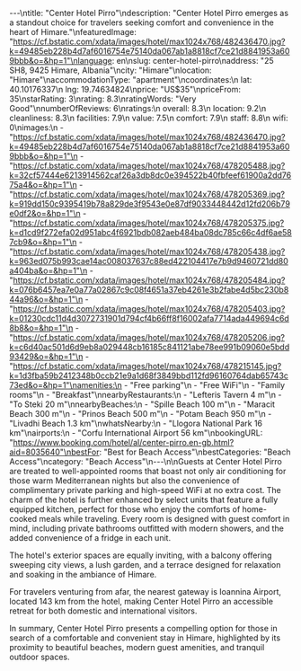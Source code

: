 ---\ntitle: "Center Hotel Pirro"\ndescription: "Center Hotel Pirro emerges as a standout choice for travelers seeking comfort and convenience in the heart of Himare."\nfeaturedImage: "https://cf.bstatic.com/xdata/images/hotel/max1024x768/482436470.jpg?k=49485eb228b4d7af6016754e75140da067ab1a8818cf7ce21d8841953a609bbb&o=&hp=1"\nlanguage: en\nslug: center-hotel-pirro\naddress: "25 SH8, 9425 Himare, Albania"\ncity: "Himare"\nlocation: "Himare"\naccommodationType: "apartment"\ncoordinates:\n  lat: 40.10176337\n  lng: 19.74634824\nprice: "US$35"\npriceFrom: 35\nstarRating: 3\nrating: 8.3\nratingWords: "Very Good"\nnumberOfReviews: 6\nratings:\n  overall: 8.3\n  location: 9.2\n  cleanliness: 8.3\n  facilities: 7.9\n  value: 7.5\n  comfort: 7.9\n  staff: 8.8\n  wifi: 0\nimages:\n  - "https://cf.bstatic.com/xdata/images/hotel/max1024x768/482436470.jpg?k=49485eb228b4d7af6016754e75140da067ab1a8818cf7ce21d8841953a609bbb&o=&hp=1"\n  - "https://cf.bstatic.com/xdata/images/hotel/max1024x768/478205488.jpg?k=32cf57444e6213914562caf26a3db8dc0e394522b40fbfeef61900a2dd7675a4&o=&hp=1"\n  - "https://cf.bstatic.com/xdata/images/hotel/max1024x768/478205369.jpg?k=919dd150c9395419b78a829de3f9543e0e87df9033448442d12fd206b79e0df2&o=&hp=1"\n  - "https://cf.bstatic.com/xdata/images/hotel/max1024x768/478205375.jpg?k=d1cd9f272efa02d951abc4f6921bdb082aeb484ba08dc785c66c4df6ae587cb9&o=&hp=1"\n  - "https://cf.bstatic.com/xdata/images/hotel/max1024x768/478205438.jpg?k=963ed075b993cae14ac008037637c88ed422104417e7b9d9460721dd80a404ba&o=&hp=1"\n  - "https://cf.bstatic.com/xdata/images/hotel/max1024x768/478205484.jpg?k=076b6457ea7e0a77a02867c9c08f4651a37eb4261e3b2fabe4d5bc230b844a96&o=&hp=1"\n  - "https://cf.bstatic.com/xdata/images/hotel/max1024x768/478205403.jpg?k=01230cdc11d4d3072731901d794cf4b66ff8f16002afa7714ada449694c6d8b8&o=&hp=1"\n  - "https://cf.bstatic.com/xdata/images/hotel/max1024x768/478205206.jpg?k=c6d40ac501d6d9eb8a029448cb16185c841121abe78ee991b09060e5bdd93429&o=&hp=1"\n  - "https://cf.bstatic.com/xdata/images/hotel/max1024x768/478215145.jpg?k=1d3fba59b2412348b0ccb21e9a1d68f3849bbd112fd96160764dab65743c73ed&o=&hp=1"\namenities:\n  - "Free parking"\n  - "Free WiFi"\n  - "Family rooms"\n  - "Breakfast"\nnearbyRestaurants:\n  - "Lefteris Tavern 4 m"\n  - "To Steki 20 m"\nnearbyBeaches:\n  - "Spille Beach 100 m"\n  - "Maracit Beach 300 m"\n  - "Prinos Beach 500 m"\n  - "Potam Beach 950 m"\n  - "Livadhi Beach 1.3 km"\nwhatsNearby:\n  - "Llogora National Park 16 km"\nairports:\n  - "Corfu International Airport 56 km"\nbookingURL: "https://www.booking.com/hotel/al/center-pirro.en-gb.html?aid=8035640"\nbestFor: "Best for Beach Access"\nbestCategories: "Beach Access"\ncategory: "Beach Access"\n---\n\nGuests at Center Hotel Pirro are treated to well-appointed rooms that boast not only air conditioning for those warm Mediterranean nights but also the convenience of complimentary private parking and high-speed WiFi at no extra cost. The charm of the hotel is further enhanced by select units that feature a fully equipped kitchen, perfect for those who enjoy the comforts of home-cooked meals while traveling. Every room is designed with guest comfort in mind, including private bathrooms outfitted with modern showers, and the added convenience of a fridge in each unit.

The hotel's exterior spaces are equally inviting, with a balcony offering sweeping city views, a lush garden, and a terrace designed for relaxation and soaking in the ambiance of Himare. 

For travelers venturing from afar, the nearest gateway is Ioannina Airport, located 143 km from the hotel, making Center Hotel Pirro an accessible retreat for both domestic and international visitors.

In summary, Center Hotel Pirro presents a compelling option for those in search of a comfortable and convenient stay in Himare, highlighted by its proximity to beautiful beaches, modern guest amenities, and tranquil outdoor spaces.